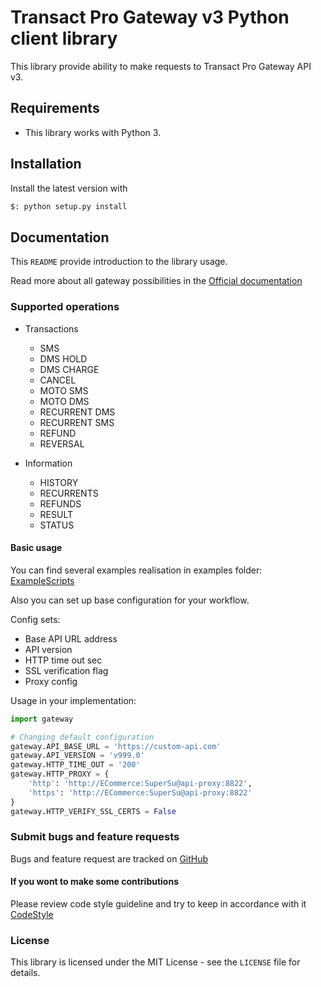 # Transact Pro Gateway v3 Python client library
This library provide ability to make requests to Transact Pro Gateway API v3.


## Requirements
- This library works with Python 3.

## Installation
Install the latest version with

```bash
$: python setup.py install
```

## Documentation
This `README` provide introduction to the library usage.

Read more about all gateway possibilities in the [Official documentation](http://transactpro.lv/docs/gw3-api-doc.pdf)

### Supported operations
- Transactions
  - SMS
  - DMS HOLD
  - DMS CHARGE
  - CANCEL
  - MOTO SMS
  - MOTO DMS
  - RECURRENT DMS
  - RECURRENT SMS
  - REFUND
  - REVERSAL
  
- Information
  - HISTORY
  - RECURRENTS
  - REFUNDS
  - RESULT
  - STATUS

#### Basic usage
You can find several examples realisation in examples folder: 
[ExampleScripts](https://github.com/TransactPRO/gw3-python-client/blob/master/examples/)

Also you can set up base configuration for your workflow.

Config sets:
 - Base API URL address
 - API version
 - HTTP time out sec
 - SSL verification flag
 - Proxy config
 
Usage in your implementation:
```python
import gateway

# Changing default configuration
gateway.API_BASE_URL = 'https://custom-api.com'
gateway.API_VERSION = 'v999.0'
gateway.HTTP_TIME_OUT = '200'
gateway.HTTP_PROXY = { 
    'http': 'http://ECommerce:SuperSu@api-proxy:8822',
    'https': 'http://ECommerce:SuperSu@api-proxy:8822'
}
gateway.HTTP_VERIFY_SSL_CERTS = False
```

### Submit bugs and feature requests
Bugs and feature request are tracked on [GitHub](https://github.com/TransactPRO/gw3-python-client/issues)

#### If you wont to make some contributions
Please review code style guideline and try to keep in accordance with it
[CodeStyle](https://github.com/TransactPRO/gw3-python-client/blob/master/CODESTYLE.md)

### License
This library is licensed under the MIT License - see the `LICENSE` file for details.